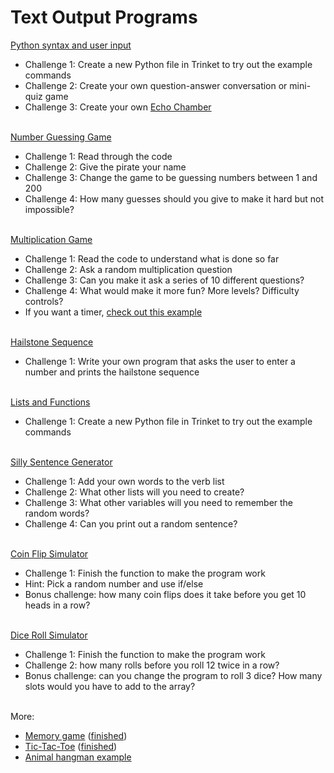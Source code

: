 # Text Output Programs

[Python syntax and user input](syntax.md)
* Challenge 1: Create a new Python file in Trinket to try out the example commands
* Challenge 2: Create your own question-answer conversation or mini-quiz game
* Challenge 3: Create your own [Echo Chamber](echo%20chamber.md)
<br><br>

[Number Guessing Game](https://trinket.io/library/trinkets/920e5a0a8d)
* Challenge 1: Read through the code
* Challenge 2: Give the pirate your name
* Challenge 3: Change the game to be guessing numbers between 1 and 200
* Challenge 4: How many guesses should you give to make it hard but not impossible?
<br><br>

[Multiplication Game](https://trinket.io/library/trinkets/b91ab2bbc5)
* Challenge 1: Read the code to understand what is done so far
* Challenge 2: Ask a random multiplication question
* Challenge 3: Can you make it ask a series of 10 different questions?
* Challenge 4: What would make it more fun? More levels? Difficulty controls?
* If you want a timer, [check out this example](https://trinket.io/library/trinkets/fc03a2d5b8)
<br><br>

[Hailstone Sequence](hailstone.md)
* Challenge 1: Write your own program that asks the user to enter a number and prints the hailstone sequence
<br><br>

[Lists and Functions](lists%20and%20functions.md)
* Challenge 1: Create a new Python file in Trinket to try out the example commands
<br><br>

[Silly Sentence Generator](https://trinket.io/library/trinkets/8eada859d8)
* Challenge 1: Add your own words to the verb list
* Challenge 2: What other lists will you need to create?
* Challenge 3: What other variables will you need to remember the random words?
* Challenge 4: Can you print out a random sentence?
<br><br>

[Coin Flip Simulator](https://trinket.io/library/trinkets/4f47ed2fe1)
* Challenge 1: Finish the function to make the program work
* Hint: Pick a random number and use if/else
* Bonus challenge: how many coin flips does it take before you get 10 heads in a row?
<br><br>

[Dice Roll Simulator](https://trinket.io/library/trinkets/720d177859)
* Challenge 1: Finish the function to make the program work
* Challenge 2: how many rolls before you roll 12 twice in a row?
* Bonus challenge: can you change the program to roll 3 dice? How many slots would you have to add to the array?
<br><br>

More: 
- [Memory game](https://trinket.io/library/trinkets/0c9109a119) ([finished](https://trinket.io/library/trinkets/be34970f47))
- [Tic-Tac-Toe](https://trinket.io/library/trinkets/f0c209915d) ([finished](https://trinket.io/library/trinkets/23b62e488c))
- [Animal hangman example](https://trinket.io/library/trinkets/accfa974b9)
